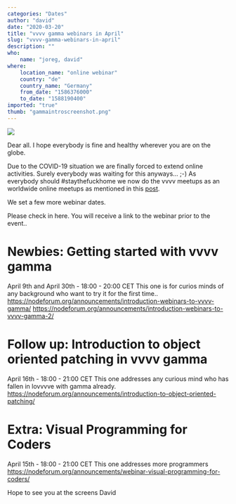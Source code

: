 ```yaml
---
categories: "Dates"
author: "david"
date: "2020-03-20"
title: "vvvv gamma webinars in April"
slug: "vvvv-gamma-webinars-in-april"
description: ""
who: 
    name: "joreg, david"
where: 
    location_name: "online webinar"
    country: "de"
    country_name: "Germany"
    from_date: "1586376000"
    to_date: "1588190400"
imported: "true"
thumb: "gammaintroscreenshot.png"
---
```



![](gammaintroscreenshot.png) 

Dear all. I hope everybody is fine and healthy wherever you are on the globe. 

Due to the COVID-19 situation we are finally forced to extend online activities. Surely everybody was waiting for this anyways... ;-) As everybody should #staythefuckhome we now do the vvvv meetups as an worldwide online meetups as mentioned in this [post](/blog/2-vvorldvvide-meetup-call-for-presenters).

We set a few more webinar dates. 

Please check in here. You will receive a link to the webinar prior to the event..

#  Newbies: Getting started with vvvv gamma
April 9th and April 30th -  18:00 - 20:00 CET
This one is for curios minds of any background who want to try it for the first time..
https://nodeforum.org/announcements/introduction-webinars-to-vvvv-gamma/
https://nodeforum.org/announcements/introduction-webinars-to-vvvv-gamma-2/

#  Follow up: Introduction to object oriented patching in vvvv gamma
April 16th  -  18:00 - 21:00 CET
This one addresses any curious mind who has fallen in lovvvve with gamma already.
https://nodeforum.org/announcements/introduction-to-object-oriented-patching/

#  Extra: Visual Programming for Coders
April 15th -  18:00 - 21:00 CET
This one addresses more programmers
https://nodeforum.org/announcements/webinar-visual-programming-for-coders/

Hope to see you at the screens
David

